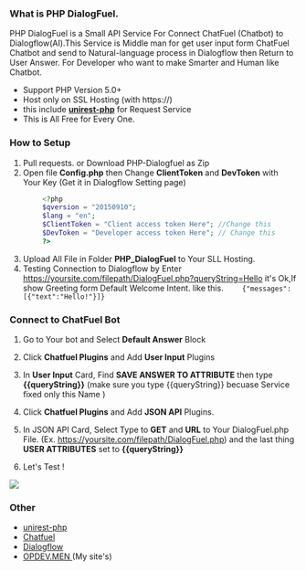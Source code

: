 ### What is PHP DialogFuel.
PHP DialogFuel is a Small API Service For Connect ChatFuel (Chatbot) to Dialogflow(AI).This Service is Middle man for get user input form ChatFuel Chatbot and send to Natural-language process in Dialogflow then Return to User Answer. For Developer who want to make Smarter and Human like Chatbot.
- Support PHP Version 5.0+
- Host only on SSL Hosting (with https://)
- this include [**unirest-php**](https://github.com/Kong/unirest-php "**unirest-php**") for Request Service 
- This is All Free for Every One.

### How to Setup
1. Pull requests. or Download PHP-Dialogfuel as Zip
2. Open file **Config.php** then Change **ClientToken** and **DevToken** with Your Key (Get it in Dialogflow Setting page)

```php
        <?php
    	$qversion = "20150910"; 
    	$lang = "en";
    	$ClientToken = "Client access token Here"; //Change this
    	$DevToken = "Developer access token Here"; // Change this
        ?>
```
	
3. Upload All File in Folder **PHP_DialogFuel** to Your SLL Hosting.
4. Testing Connection to Dialogflow by Enter https://yoursite.com/filepath/DialogFuel.php?queryString=Hello it's Ok,If show Greeting form Default Welcome Intent. like this. `    {"messages":[{"text":"Hello!"}]}`

### Connect to ChatFuel Bot
1. Go to Your bot and Select **Default Answer** Block

2. Click **Chatfuel Plugins** and Add **User Input** Plugins

3. In **User Input** Card, Find **SAVE ANSWER TO ATTRIBUTE** then type **{{queryString}}** (make sure you type {{queryString}} becuase Service fixed only this Name )

4.  Click **Chatfuel Plugins** and Add **JSON API** Plugins.

5. In JSON API Card, Select Type to **GET** and **URL** to Your DialogFuel.php File. (Ex. https://yoursite.com/filepath/DialogFuel.php) and the last thing **USER ATTRIBUTES** set to **{{queryString}}**

6. Let's Test !

[![](https://opdev.men/wp-content/uploads/2018/03/php-dialogfuel-chatfuel-connect.jpg)](https://opdev.men/wp-content/uploads/2018/03/php-dialogfuel-chatfuel-connect.jpg)

### Other
- [unirest-php](https://github.com/Kong/unirest-php "unirest-php")
- [Chatfuel](https://chatfuel.com "Chatfuel")
- [Dialogflow](https://dialogflow.com/ "Dialogflow")
- [OPDEV.MEN ](https://opdev.men "OPDEV.MEN ") (My site's)
